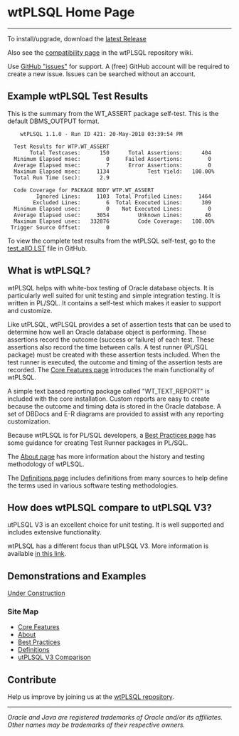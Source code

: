 # wtPLSQL Home Page

---
To install/upgrade, download the [latest Release](https://github.com/DDieterich/wtPLSQL/releases)

Also see the [compatibility page](https://github.com/DDieterich/wtPLSQL/wiki/Compatibility) in the wtPLSQL repository wiki.

Use [GitHub "issues"](https://github.com/DDieterich/wtPLSQL/issues) for support.  A (free) GitHub account will be required to create a new issue.  Issues can be searched without an account.

## Example wtPLSQL Test Results

This is the summary from the WT_ASSERT package self-test.  This is the default 
DBMS_OUTPUT format.

```
    wtPLSQL 1.1.0 - Run ID 421: 20-May-2018 03:39:54 PM

  Test Results for WTP.WT_ASSERT
       Total Testcases:      150      Total Assertions:      404
  Minimum Elapsed msec:        0     Failed Assertions:        0
  Average Elapsed msec:        7      Error Assertions:        0
  Maximum Elapsed msec:     1134            Test Yield:   100.00%
  Total Run Time (sec):      2.9

  Code Coverage for PACKAGE BODY WTP.WT_ASSERT
         Ignored Lines:     1103  Total Profiled Lines:     1464
        Excluded Lines:        6  Total Executed Lines:      309
  Minimum Elapsed usec:        0    Not Executed Lines:        0
  Average Elapsed usec:     3054         Unknown Lines:       46
  Maximum Elapsed usec:   332876         Code Coverage:   100.00%
 Trigger Source Offset:        0
```

To view the complete test results from the wtPLSQL self-test, go to the [test_allO.LST](https://github.com/DDieterich/wtPLSQL/blob/master/src/core/test_allO.LST) file in GitHub.


## What is wtPLSQL?

wtPLSQL helps with white-box testing of Oracle database objects.  It is particularly well suited for unit testing and simple integration testing.  It is written in PL/SQL.  It contains a self-test which makes it easier to support and customize.

Like utPLSQL, wtPLSQL provides a set of assertion tests that can be used to determine how well an Oracle database object is performing. These assertions record the outcome (success or failure) of each test.  These assertions also record the time between calls. A test runner (PL/SQL package) must be created with these assertion tests included.  When the test runner is executed, the outcome and timing of the assertion tests are recorded.  The [Core Features page](Core-Features.md) introduces the main functionality of wtPLSQL.

A simple text based reporting package called "WT_TEXT_REPORT" is included with the core installation.  Custom reports are easy to create because the outcome and timing data is stored in the Oracle database.  A set of DBDocs and E-R diagrams are provided to assist with any reporting customization.

Because wtPLSQL is for PL/SQL developers, a [Best Practices page](Best-Practices.md) has some guidance for creating Test Runner packages in PL/SQL.

The [About page](About.md) has more information about the history and testing methodology of wtPLSQL.

The [Definitions page](Definitions.md) includes definitions from many sources to help define the terms used in various software testing methodologies.

## How does wtPLSQL compare to utPLSQL V3?

utPLSQL V3 is an excellent choice for unit testing.  It is well supported and includes extensive functionality.

wtPLSQL has a different focus than utPLSQL V3.  More information is available [in this link](utPLSQL-V3-Comparison).

## Demonstrations and Examples

[Under Construction](demo/README.md)

### Site Map

* [Core Features](Core-Features.md)
* [About](About.md)
* [Best Practices](Best-Practices.md)
* [Definitions](Definitions.md)
* [utPLSQL V3 Comparison](utPLSQL-V3-Comparison)

## Contribute

Help us improve by joining us at the [wtPLSQL repository](https://github.com/DDieterich/wtPLSQL).

---

_Oracle and Java are registered trademarks of Oracle and/or its affiliates. Other names may be trademarks of their respective owners._

